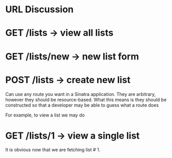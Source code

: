# URL Discussion

# GET   /lists        -> view all lists
# GET   /lists/new    -> new list form
# POST  /lists        -> create new list

Can use any route you want in a Sinatra application. They are arbitrary, however they should be resource-based. What this means is they should be constructed so that a developer may be able to guess what a route does

For example, to view a list we may do

# GET /lists/1         -> view a single list

It is obvious now that we are fetching list # 1.